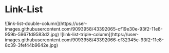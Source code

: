 # Link-List <Badge text="todo" type="warn" vertical="middle" />
<Todo name="link-list-double-column" />
![link-list-double-column](https://user-images.githubusercontent.com/9093958/43392065-cf19e30e-93f2-11e8-959b-5967fd9583d2.jpg)

<Todo name="link-list-triple-column" />
![link-list-triple-column](https://user-images.githubusercontent.com/9093958/43392066-cf32345e-93f2-11e8-8c39-3fef44b9642e.jpg)